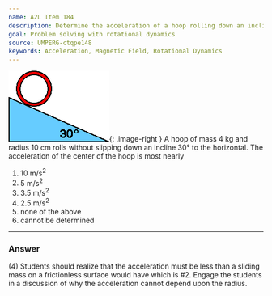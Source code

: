 ```yaml
---
name: A2L Item 184
description: Determine the acceleration of a hoop rolling down an incline.
goal: Problem solving with rotational dynamics
source: UMPERG-ctqpe148
keywords: Acceleration, Magnetic Field, Rotational Dynamics
---
```


![Item184_fig1.gif](../images/Item184_fig1.gif){: .image-right } A hoop
of mass 4 kg and radius 10 cm rolls without slipping down an incline
30&deg; to the horizontal.  The acceleration of the center of the hoop
is most nearly

1. 10 m/s<sup>2</sup>
2. 5 m/s<sup>2</sup>
3. 3.5 m/s<sup>2</sup>
4. 2.5 m/s<sup>2</sup>
5. none of the above
6. cannot be determined




<hr/>

### Answer 

(4) Students should realize that the acceleration must be less
than a sliding mass on a frictionless surface would have which is #2.
Engage the students in a discussion of why the acceleration cannot
depend upon the radius.
